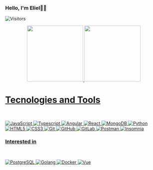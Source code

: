 ### Hello, I'm Eliel👋😊

![Visitors](https://api.visitorbadge.io/api/VisitorHit?user=oliveiraeliel&oliveiraeliel&countColor=%237B1E7A)

 <div align="center">
  <a href="https://github.com/oliveiraeliel">
  <img height="180em" src="https://github-readme-stats.vercel.app/api?username=oliveiraeliel&show_icons=true&theme=dark&include_all_commits=true&count_private=true"/>
  <img height="180em" src="https://github-readme-stats.vercel.app/api/top-langs/?username=oliveiraeliel&layout=compact&langs_count=7&theme=dark"/>
</div>
  
<!--   ![Snake animation](https://github.com/oliveiraeliel/oliveiraeliel/blob/output/github-contribution-grid-snake.svg) -->
 
  # Tecnologies and Tools
<div style="display: inline_block"><br>

![JavaScript](https://img.shields.io/badge/-JavaScript-black?style=flat-square&logo=javascript)
![Typescript](https://img.shields.io/badge/-Typescript-black?style=flat-square&logo=typescript)
![Angular](https://img.shields.io/badge/-Angular-red?style=flat-square&logo=angular)
![React](https://img.shields.io/badge/-React-black?style=flat-square&logo=react)
![MongoDB](https://img.shields.io/badge/-MongoDB-black?style=flat-square&logo=mongodb)
![Python](https://img.shields.io/badge/-Python-black?style=flat-square&logo=python)
![HTML5](https://img.shields.io/badge/-HTML5-E34F26?style=flat-square&logo=html5&logoColor=white)
![CSS3](https://img.shields.io/badge/-CSS3-1572B6?style=flat-square&logo=css3)
![Git](https://img.shields.io/badge/-Git-black?style=flat-square&logo=git)
![GitHub](https://img.shields.io/badge/-GitHub-181717?style=flat-square&logo=github)
![GitLab](https://img.shields.io/badge/-GitLab-FCA121?style=flat-square&logo=gitlab)
![Postman](https://img.shields.io/badge/-Postman-white?style=flat-square&logo=postman)
![Insomnia](https://img.shields.io/badge/-Insomnia-purple?style=flat-square&logo=insomnia)
</div>
 
 ### Interested in 
<div style="display: inline_block"><br>

![PostgreSQL](https://img.shields.io/badge/-PostgreSQL-gray?style=flat-square&logo=postgresql)
![Golang](https://img.shields.io/badge/-Golang-gray?style=flat-square&logo=go)
![Docker](https://img.shields.io/badge/-Docker-gray?style=flat-square&logo=docker)
![Vue](https://img.shields.io/badge/-Vue-gray?style=flat-square&logo=vue.js)
</div> 
